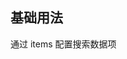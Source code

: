 ## 基础用法

通过 items 配置搜索数据项

<preview path="../search-box/basic-usage.vue" title="" description=""></preview>
